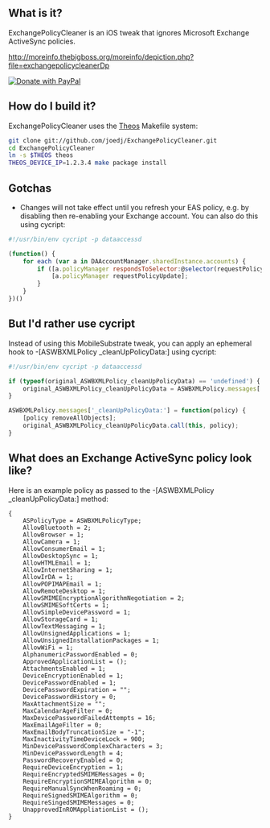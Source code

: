 What is it?
-----------

ExchangePolicyCleaner is an iOS tweak that ignores Microsoft Exchange ActiveSync policies.

http://moreinfo.thebigboss.org/moreinfo/depiction.php?file=exchangepolicycleanerDp

<a href="https://www.paypal.com/cgi-bin/webscr?cmd=_donations&business=U7EU2XR2U2JMQ&lc=US&item_name=joedj&item_number=ExchangePolicyCleaner&currency_code=USD&bn=PP%2dDonationsBF%3abtn_donate_SM%2egif%3aNonHosted">
  <img src="https://www.paypalobjects.com/en_US/i/btn/btn_donate_SM.gif" alt="Donate with PayPal">
</a>

How do I build it?
------------------

ExchangePolicyCleaner uses the [Theos](https://github.com/rpetrich/theos) Makefile system:

```sh
git clone git://github.com/joedj/ExchangePolicyCleaner.git
cd ExchangePolicyCleaner
ln -s $THEOS theos
THEOS_DEVICE_IP=1.2.3.4 make package install
```

Gotchas
-------
* Changes will not take effect until you refresh your EAS policy, e.g. by disabling then re-enabling your Exchange account.  You can also do this using cycript:

```js
#!/usr/bin/env cycript -p dataaccessd

(function() {
    for each (var a in DAAccountManager.sharedInstance.accounts) {
        if ([a.policyManager respondsToSelector:@selector(requestPolicyUpdate)]) {
            [a.policyManager requestPolicyUpdate];
        }
    }
})()
```


But I'd rather use cycript
--------------------------

Instead of using this MobileSubstrate tweak, you can apply an ephemeral hook to -[ASWBXMLPolicy _cleanUpPolicyData:] using cycript:

```js
#!/usr/bin/env cycript -p dataaccessd

if (typeof(original_ASWBXMLPolicy_cleanUpPolicyData) == 'undefined') {
    original_ASWBXMLPolicy_cleanUpPolicyData = ASWBXMLPolicy.messages['_cleanUpPolicyData:'];
}

ASWBXMLPolicy.messages['_cleanUpPolicyData:'] = function(policy) {
    [policy removeAllObjects];
    original_ASWBXMLPolicy_cleanUpPolicyData.call(this, policy);
}
```


What does an Exchange ActiveSync policy look like?
--------------------------------------------------

Here is an example policy as passed to the -[ASWBXMLPolicy _cleanUpPolicyData:] method:

```objc
{
    ASPolicyType = ASWBXMLPolicyType;
    AllowBluetooth = 2;
    AllowBrowser = 1;
    AllowCamera = 1;
    AllowConsumerEmail = 1;
    AllowDesktopSync = 1;
    AllowHTMLEmail = 1;
    AllowInternetSharing = 1;
    AllowIrDA = 1;
    AllowPOPIMAPEmail = 1;
    AllowRemoteDesktop = 1;
    AllowSMIMEEncryptionAlgorithmNegotiation = 2;
    AllowSMIMESoftCerts = 1;
    AllowSimpleDevicePassword = 1;
    AllowStorageCard = 1;
    AllowTextMessaging = 1;
    AllowUnsignedApplications = 1;
    AllowUnsignedInstallationPackages = 1;
    AllowWiFi = 1;
    AlphanumericPasswordEnabled = 0;
    ApprovedApplicationList = ();
    AttachmentsEnabled = 1;
    DeviceEncryptionEnabled = 1;
    DevicePasswordEnabled = 1;
    DevicePasswordExpiration = "";
    DevicePasswordHistory = 0;
    MaxAttachmentSize = "";
    MaxCalendarAgeFilter = 0;
    MaxDevicePasswordFailedAttempts = 16;
    MaxEmailAgeFilter = 0;
    MaxEmailBodyTruncationSize = "-1";
    MaxInactivityTimeDeviceLock = 900;
    MinDevicePasswordComplexCharacters = 3;
    MinDevicePasswordLength = 4;
    PasswordRecoveryEnabled = 0;
    RequireDeviceEncryption = 1;
    RequireEncryptedSMIMEMessages = 0;
    RequireEncryptionSMIMEAlgorithm = 0;
    RequireManualSyncWhenRoaming = 0;
    RequireSignedSMIMEAlgorithm = 0;
    RequireSingedSMIMEMessages = 0;
    UnapprovedInROMAppliationList = ();
}
```

